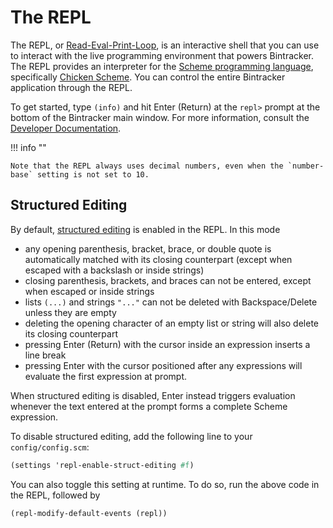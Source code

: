 # The REPL

The REPL, or [Read-Eval-Print-Loop](https://en.wikipedia.org/wiki/REPL), is an interactive shell that you can use to interact with the live programming environment that powers Bintracker. The REPL provides an interpreter for the [Scheme programming language](https://en.wikipedia.org/wiki/Scheme_(programming_language)), specifically [Chicken Scheme](https://call-cc.org/). You can control the entire Bintracker application through the REPL.

To get started, type `(info)` and hit Enter (Return) at the `repl>` prompt at the bottom of the Bintracker main window. For more information, consult the [Developer Documentation](hacking.md).

!!! info ""

    Note that the REPL always uses decimal numbers, even when the `number-base` setting is not set to 10.


## Structured Editing

By default, [structured editing](https://en.wikipedia.org/wiki/Structured_editing) is enabled in the REPL. In this mode

- any opening parenthesis, bracket, brace, or double quote is automatically matched with its closing counterpart (except when escaped with a backslash or inside strings)
- closing parenthesis, brackets, and braces can not be entered, except when escaped or inside strings
- lists `(...)` and strings `"..."` can not be deleted with Backspace/Delete unless they are empty
- deleting the opening character of an empty list or string will also delete its closing counterpart
- pressing Enter (Return) with the cursor inside an expression inserts a line break
- pressing Enter with the cursor positioned after any expressions will evaluate the first expression at prompt.

When structured editing is disabled, Enter instead triggers evaluation whenever the text entered at the prompt forms a complete Scheme expression.

To disable structured editing, add the following line to your `config/config.scm`:

```scheme
(settings 'repl-enable-struct-editing #f)
```

You can also toggle this setting at runtime. To do so, run the above code in the REPL, followed by

```scheme
(repl-modify-default-events (repl))
```

